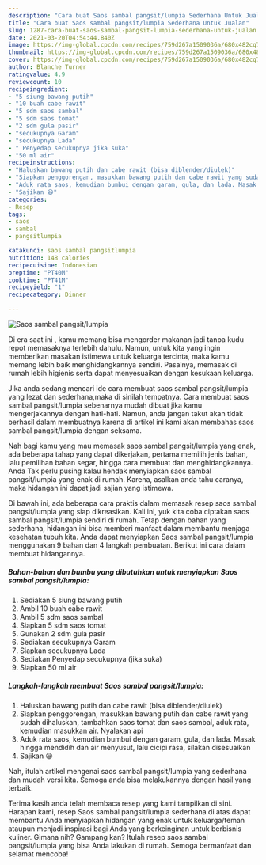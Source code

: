 ```yaml
---
description: "Cara buat Saos sambal pangsit/lumpia Sederhana Untuk Jualan"
title: "Cara buat Saos sambal pangsit/lumpia Sederhana Untuk Jualan"
slug: 1287-cara-buat-saos-sambal-pangsit-lumpia-sederhana-untuk-jualan
date: 2021-03-20T04:54:44.840Z
image: https://img-global.cpcdn.com/recipes/759d267a1509036a/680x482cq70/saos-sambal-pangsitlumpia-foto-resep-utama.jpg
thumbnail: https://img-global.cpcdn.com/recipes/759d267a1509036a/680x482cq70/saos-sambal-pangsitlumpia-foto-resep-utama.jpg
cover: https://img-global.cpcdn.com/recipes/759d267a1509036a/680x482cq70/saos-sambal-pangsitlumpia-foto-resep-utama.jpg
author: Blanche Turner
ratingvalue: 4.9
reviewcount: 10
recipeingredient:
- "5 siung bawang putih"
- "10 buah cabe rawit"
- "5 sdm saos sambal"
- "5 sdm saos tomat"
- "2 sdm gula pasir"
- "secukupnya Garam"
- "secukupnya Lada"
- " Penyedap secukupnya jika suka"
- "50 ml air"
recipeinstructions:
- "Haluskan bawang putih dan cabe rawit (bisa diblender/diulek)"
- "Siapkan penggorengan, masukkan bawang putih dan cabe rawit yang sudah dihaluskan, tambahkan saos tomat dan saos sambal, aduk rata, kemudian masukkan air. Nyalakan api"
- "Aduk rata saos, kemudian bumbui dengan garam, gula, dan lada. Masak hingga mendidih dan air menyusut, lalu cicipi rasa, silakan disesuaikan"
- "Sajikan 😆"
categories:
- Resep
tags:
- saos
- sambal
- pangsitlumpia

katakunci: saos sambal pangsitlumpia 
nutrition: 148 calories
recipecuisine: Indonesian
preptime: "PT40M"
cooktime: "PT41M"
recipeyield: "1"
recipecategory: Dinner

---
```



![Saos sambal pangsit/lumpia](https://img-global.cpcdn.com/recipes/759d267a1509036a/680x482cq70/saos-sambal-pangsitlumpia-foto-resep-utama.jpg)

Di era  saat ini , kamu memang bisa mengorder makanan jadi tanpa kudu repot memasaknya terlebih dahulu. Namun, untuk kita yang ingin memberikan masakan istimewa untuk keluarga tercinta, maka kamu memang lebih baik menghidangkannya sendiri. Pasalnya, memasak di rumah lebih higienis serta dapat menyesuaikan dengan kesukaan keluarga.

Jika anda sedang mencari ide cara membuat saos sambal pangsit/lumpia yang lezat dan sederhana,maka di sinilah tempatnya. Cara membuat saos sambal pangsit/lumpia  sebenarnya mudah dibuat jika kamu mengerjakannya dengan hati-hati. Namun, anda jangan takut akan tidak berhasil dalam membuatnya 
karena di artikel ini kami akan membahas saos sambal pangsit/lumpia dengan seksama.  



Nah bagi kamu yang mau memasak saos sambal pangsit/lumpia yang enak, ada beberapa tahap yang dapat dikerjakan, pertama memilih jenis bahan, lalu pemilihan bahan segar, hingga cara membuat dan menghidangkannya. Anda Tak perlu pusing kalau hendak menyiapkan saos sambal pangsit/lumpia yang enak di rumah. Karena, asalkan anda  tahu caranya, maka hidangan ini dapat jadi sajian yang istimewa.

Di bawah ini, ada beberapa cara praktis  dalam memasak resep saos sambal pangsit/lumpia yang siap dikreasikan. Kali ini, yuk kita coba ciptakan saos sambal pangsit/lumpia sendiri di rumah. Tetap dengan bahan yang sederhana, hidangan ini bisa memberi manfaat dalam membantu menjaga kesehatan tubuh kita. Anda dapat menyiapkan Saos sambal pangsit/lumpia menggunakan 9 bahan dan 4 langkah pembuatan. Berikut ini cara dalam membuat hidangannya.

<!--inarticleads1-->

##### Bahan-bahan dan bumbu yang dibutuhkan untuk menyiapkan Saos sambal pangsit/lumpia:

1. Sediakan 5 siung bawang putih
1. Ambil 10 buah cabe rawit
1. Ambil 5 sdm saos sambal
1. Siapkan 5 sdm saos tomat
1. Gunakan 2 sdm gula pasir
1. Sediakan secukupnya Garam
1. Siapkan secukupnya Lada
1. Sediakan  Penyedap secukupnya (jika suka)
1. Siapkan 50 ml air




<!--inarticleads2-->

##### Langkah-langkah membuat Saos sambal pangsit/lumpia:

1. Haluskan bawang putih dan cabe rawit (bisa diblender/diulek)
1. Siapkan penggorengan, masukkan bawang putih dan cabe rawit yang sudah dihaluskan, tambahkan saos tomat dan saos sambal, aduk rata, kemudian masukkan air. Nyalakan api
1. Aduk rata saos, kemudian bumbui dengan garam, gula, dan lada. Masak hingga mendidih dan air menyusut, lalu cicipi rasa, silakan disesuaikan
1. Sajikan 😆




Nah, itulah artikel mengenai  saos sambal pangsit/lumpia  yang sederhana dan mudah versi kita. Semoga anda bisa melakukannya dengan hasil yang terbaik. 

Terima kasih anda telah membaca resep yang kami tampilkan di sini. Harapan kami, resep  Saos sambal pangsit/lumpia sederhana di atas dapat membantu Anda menyiapkan hidangan yang enak untuk keluarga/teman ataupun menjadi inspirasi bagi Anda yang berkeinginan untuk berbisnis kuliner. Gimana nih? Gampang kan? Itulah resep saos sambal pangsit/lumpia yang bisa Anda lakukan di rumah. Semoga bermanfaat dan selamat mencoba!

